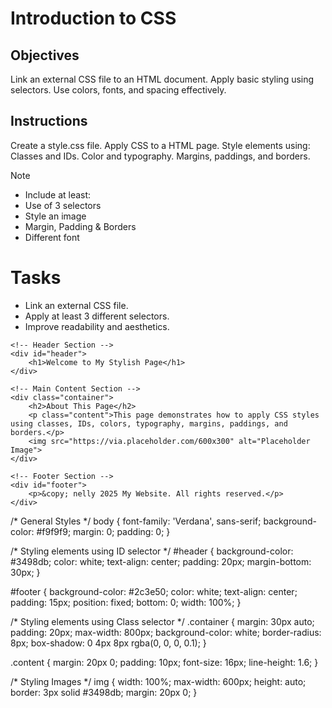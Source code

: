 # Introduction to CSS

## Objectives
Link an external CSS file to an HTML document.
Apply basic styling using selectors.
Use colors, fonts, and spacing effectively.

## Instructions

Create a style.css file.
Apply CSS to a HTML page.
Style elements using:
Classes and IDs.
Color and typography.
Margins, paddings, and borders.

>[!NOTE]
>  - Include at least:
>  - Use of 3 selectors
>  - Style an image
>  - Margin, Padding & Borders
>  - Different font

# Tasks
 - Link an external CSS file.
 - Apply at least 3 different selectors.
 - Improve readability and aesthetics.


<!DOCTYPE html>
<html lang="en">
<head>
    <meta charset="UTF-8">
    <meta name="viewport" content="width=device-width, initial-scale=1.0">
    <title>Styled Page</title>
    <link rel="stylesheet" href="style.css">
</head>
<body>

    <!-- Header Section -->
    <div id="header">
        <h1>Welcome to My Stylish Page</h1>
    </div>

    <!-- Main Content Section -->
    <div class="container">
        <h2>About This Page</h2>
        <p class="content">This page demonstrates how to apply CSS styles using classes, IDs, colors, typography, margins, paddings, and borders.</p>
        <img src="https://via.placeholder.com/600x300" alt="Placeholder Image">
    </div>

    <!-- Footer Section -->
    <div id="footer">
        <p>&copy; nelly 2025 My Website. All rights reserved.</p>
    </div>

</body>
</html>

/* General Styles */
body {
    font-family: 'Verdana', sans-serif;
    background-color: #f9f9f9;
    margin: 0;
    padding: 0;
}

/* Styling elements using ID selector */
#header {
    background-color: #3498db;
    color: white;
    text-align: center;
    padding: 20px;
    margin-bottom: 30px;
}

#footer {
    background-color: #2c3e50;
    color: white;
    text-align: center;
    padding: 15px;
    position: fixed;
    bottom: 0;
    width: 100%;
}

/* Styling elements using Class selector */
.container {
    margin: 30px auto;
    padding: 20px;
    max-width: 800px;
    background-color: white;
    border-radius: 8px;
    box-shadow: 0 4px 8px rgba(0, 0, 0, 0.1);
}

.content {
    margin: 20px 0;
    padding: 10px;
    font-size: 16px;
    line-height: 1.6;
}

/* Styling Images */
img {
    width: 100%;
    max-width: 600px;
    height: auto;
    border: 3px solid #3498db;
    margin: 20px 0;
}
